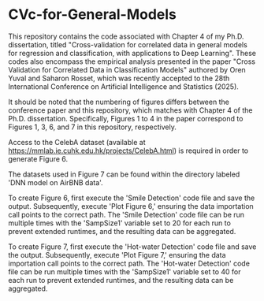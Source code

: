 # CVc-for-General-Models
This repository contains the code associated with Chapter 4 of my Ph.D. dissertation, titled "Cross-validation for correlated data in general models for regression and classification, with applications to Deep Learning". These codes also encompass the empirical analysis presented in the paper "Cross Validation for Correlated Data in Classification Models" authored by Oren Yuval and Saharon Rosset, which was recently accepted to the 28th International Conference on Artificial Intelligence and Statistics (2025).

It should be noted that the numbering of figures differs between the conference paper and this repository, which matches with Chapter 4 of the Ph.D. dissertation. Specifically, Figures 1 to 4 in the paper correspond to Figures 1, 3, 6, and 7 in this repository, respectively.



Access to the CelebA dataset (available at https://mmlab.ie.cuhk.edu.hk/projects/CelebA.html) is required in order to generate Figure 6.

The datasets used in Figure 7 can be found within the directory labeled 'DNN model on AirBNB data'.

To create Figure 6, first execute the 'Smile Detection' code file and save the output. Subsequently, execute 'Plot Figure 6,' ensuring the data importation call points to the correct path. The 'Smile Detection' code file can be run multiple times with the 'SampSize1' variable set to 20 for each run to prevent extended runtimes, and the resulting data can be aggregated.


To create Figure 7, first execute the 'Hot-water Detection' code file and save the output. Subsequently, execute 'Plot Figure 7,' ensuring the data importation call points to the correct path. The 'Hot-water Detection' code file can be run multiple times with the 'SampSize1' variable set to 40 for each run to prevent extended runtimes, and the resulting data can be aggregated.


